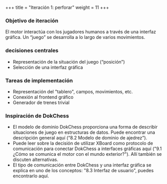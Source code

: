 +++
title = "Iteración 1: perforar"
weight = 11
+++

### Objetivo de iteración

El motor interactúa con los jugadores humanos a través de una interfaz gráfica. Un “juego” se desarrolla a lo largo de varios movimientos.

### decisiones centrales

* Representación de la situación del juego (“posición”)
* Selección de una interfaz gráfica

### Tareas de implementación

* Representación del "tablero", campos, movimientos, etc.
* Conexión al frontend gráfico
* Generador de trenes trivial

### Inspiración de DokChess
* El modelo de dominio DokChess proporciona una forma de describir situaciones de juego en estructuras de datos. Puede encontrar una descripción general aquí (“8.2 Modelo de dominio de ajedrez”).
* Puede leer sobre la decisión de utilizar XBoard como protocolo de comunicación para conectar DokChess a interfaces gráficas aquí ("9.1 ¿Cómo se comunica el motor con el mundo exterior?"). Allí también se discuten alternativas.
* El tipo de comunicación entre DokChess y una interfaz gráfica se explica en uno de los conceptos: "8.3 Interfaz de usuario", puedes encontrarlo aquí.